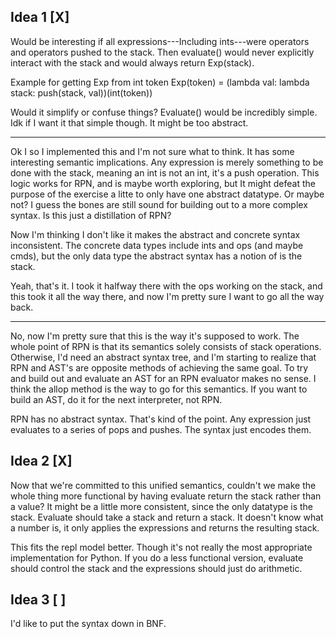 Idea 1 [X]
------
Would be interesting if all expressions---Including ints---were operators and
operators pushed to the stack. Then evaluate() would never explicitly interact
with the stack and would always return Exp(stack).

Example for getting Exp from int token
Exp(token) = (lambda val: lambda stack: push(stack, val))(int(token))

Would it simplify or confuse things? Evaluate() would be incredibly simple.
Idk if I want it that simple though. It might be too abstract.

---

Ok I so I implemented this and I'm not sure what to think. It has some
interesting semantic implications. Any expression is merely something to be
done with the stack, meaning an int is not an int, it's a push operation. This
logic works for RPN, and is maybe worth exploring, but It might defeat the
purpose of the exercise a litte to only have one abstract datatype. Or maybe
not? I guess the bones are still sound for building out to a more complex
syntax. Is this just a distillation of RPN?

Now I'm thinking I don't like it makes the abstract and concrete syntax
inconsistent. The concrete data types include ints and ops (and maybe cmds),
but the only data type the abstract syntax has a notion of is the stack.

Yeah, that's it. I took it halfway there with the ops working on the stack, and
this took it all the way there, and now I'm pretty sure I want to go all the
way back.

---

No, now I'm pretty sure that this is the way it's supposed to work. The whole
point of RPN is that its semantics solely consists of stack operations.
Otherwise, I'd need an abstract syntax tree, and I'm starting to realize that
RPN and AST's are opposite methods of achieving the same goal. To try and
build out and evaluate an AST for an RPN evaluator makes no sense. I think the
allop method is the way to go for this semantics. If you want to build an AST,
do it for the next interpreter, not RPN.

RPN has no abstract syntax. That's kind of the point. Any expression just
evaluates to a series of pops and pushes. The syntax just encodes them.

Idea 2 [X]
------
Now that we're committed to this unified semantics, couldn't we make the whole
thing more functional by having evaluate return the stack rather than a value?
It might be a little more consistent, since the only datatype is the stack.
Evaluate should take a stack and return a stack. It doesn't know what a number
is, it only applies the expressions and returns the resulting stack.

This fits the repl model better. Though it's not really the most appropriate
implementation for Python. If you do a less functional version, evaluate should
control the stack and the expressions should just do arithmetic.

Idea 3 [ ]
------
I'd like to put the syntax down in BNF.
